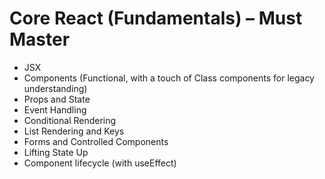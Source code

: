 <h1>Core React (Fundamentals) – Must Master</h1>
<ul>
  <li>JSX
  <li>Components (Functional, with a touch of Class components for legacy understanding)</li>
  <li>Props and State </li>
  <li>Event Handling </li>
  <li>Conditional Rendering </li>
  <li>List Rendering and Keys </li>
  <li>Forms and Controlled Components </li>
  <li>Lifting State Up </li>
  <li>Component lifecycle (with useEffect) </li>
</ul>

